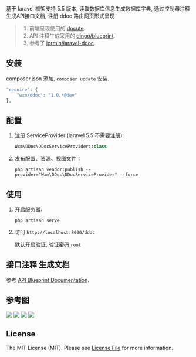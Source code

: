 基于 laravel 框架支持 5.5 版本, 读取数据库信息生成数据库字典, 通过控制器注释生成API接口文档, 注册 ddoc 路由网页形式呈现

> 1. 前端呈现使用的 [docute](https://docute.js.org).
> 2. API 注释生成采用的 [dingo/blueprint](https://github.com/dingo/blueprint).
> 3. 参考了 [jormin/laravel-ddoc](https://github.com/jormin/laravel-ddoc).

## 安装
    
composer.json 添加, `composer update` 安装.

```php
"require": {
    "wxm/ddoc": "1.0.*@dev"
},
```

## 配置

1. 注册 ServiceProvider (laravel 5.5 不需要注册):
    ```php
    Wxm\DDoc\DDocServiceProvider::class
    ```
    
2. 发布配置、资源、视图文件：
    ```shell
    php artisan vendor:publish --provider="Wxm\DDoc\DDocServiceProvider" --force
    ```
    
## 使用

1. 开启服务器:
    ```shell
    php artisan serve
    ```

2. 访问 `http://localhost:8000/ddoc`

    默认开启验证, 验证密码 `root`



## 接口注释 生成文档

参考 [API Blueprint Documentation](https://github.com/dingo/api/wiki/API-Blueprint-Documentation).

## 参考图

![](http://o9o0gmgkr.bkt.clouddn.com/1.png)
![](http://o9o0gmgkr.bkt.clouddn.com/2.png)
![](http://o9o0gmgkr.bkt.clouddn.com/3.png)
![](http://o9o0gmgkr.bkt.clouddn.com/4.png)

## License

The MIT License (MIT). Please see [License File](LICENSE.md) for more information.